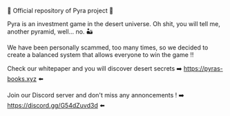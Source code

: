 📗 Official repository of Pyra project 📗

Pyra is an investment game in the desert universe. Oh shit, you will tell me, another pyramid, well... no. 🏜️

We have been personally scammed, too many times, so we decided to create a balanced system that allows everyone to win the game ‼️

Check our whitepaper and you will discover desert secrets ➡️ https://pyras-books.xyz ⬅️

Join our Discord server and don't miss any annoncements ! ➡️ https://discord.gg/G54dZuvd3d ⬅️

